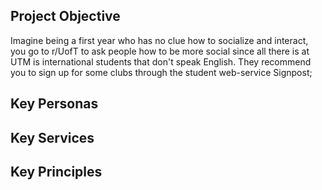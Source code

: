 ## Project Objective 

Imagine being a first year who has no clue how to socialize and interact, you go to r/UofT to ask people how to be more social since all there is at UTM is international students that don't speak English.  They recommend you to sign up for some clubs through the student web-service Signpost;

## Key Personas

## Key Services

## Key Principles
